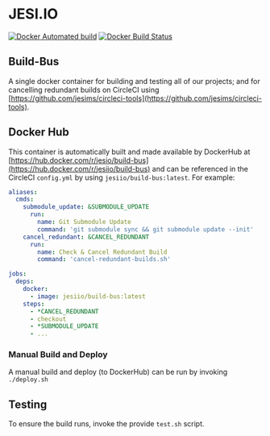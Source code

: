 # JESI.IO
[![Docker Automated build](https://img.shields.io/docker/automated/jesiio/build-bus.svg)](https://hub.docker.com/r/jesiio/build-bus/)
[![Docker Build Status](https://img.shields.io/docker/build/jesiio/build-bus.svg)](https://hub.docker.com/r/jesiio/build-bus/builds/)

## Build-Bus
A single docker container for building and testing all of our projects; and for cancelling redundant builds on CircleCI 
using [https://github.com/jesims/circleci-tools](https://github.com/jesims/circleci-tools).

## Docker Hub
This container is automatically built and made available by DockerHub at [https://hub.docker.com/r/jesio/build-bus](https://hub.docker.com/r/jesiio/build-bus) and can be
referenced in the CircleCI `config.yml` by using `jesiio/build-bus:latest`. For example:

```yml
aliases:
  cmds:
    submodule_update: &SUBMODULE_UPDATE
      run:
        name: Git Submodule Update
        command: 'git submodule sync && git submodule update --init'
    cancel_redundant: &CANCEL_REDUNDANT
      run:
        name: Check & Cancel Redundant Build
        command: 'cancel-redundant-builds.sh'

jobs:
  deps:
    docker: 
      - image: jesiio/build-bus:latest
    steps:
      - *CANCEL_REDUNDANT
      - checkout
      - *SUBMODULE_UPDATE
      - ...
```

### Manual Build and Deploy
A manual build and deploy (to DockerHub) can be run by invoking `./deploy.sh`

## Testing
To ensure the build runs, invoke the provide `test.sh` script. 
